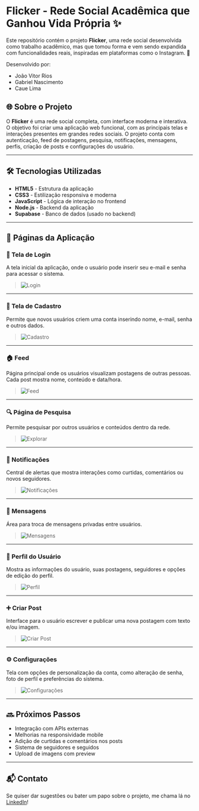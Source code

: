 # Flicker - Rede Social Acadêmica que Ganhou Vida Própria ✨

Este repositório contém o projeto **Flicker**, uma rede social desenvolvida como trabalho acadêmico, mas que tomou forma e vem sendo expandida com funcionalidades reais, inspiradas em plataformas como o Instagram. 🚀

Desenvolvido por:
- João Vitor Rios
- Gabriel Nascimento
- Caue Lima

## 🌐 Sobre o Projeto

O **Flicker** é uma rede social completa, com interface moderna e interativa. O objetivo foi criar uma aplicação web funcional, com as principais telas e interações presentes em grandes redes sociais. O projeto conta com autenticação, feed de postagens, pesquisa, notificações, mensagens, perfis, criação de posts e configurações do usuário.

---

## 🛠 Tecnologias Utilizadas

- **HTML5** - Estrutura da aplicação
- **CSS3** - Estilização responsiva e moderna
- **JavaScript** - Lógica de interação no frontend
- **Node.js** - Backend da aplicação
- **Supabase** - Banco de dados (usado no backend)

---

## 📸 Páginas da Aplicação

### 🔐 Tela de Login

A tela inicial da aplicação, onde o usuário pode inserir seu e-mail e senha para acessar o sistema.

> ![Login](https://i.ibb.co/4R49WnSF/Captura-de-tela-2025-04-11-104238.png)

---

### 📝 Tela de Cadastro

Permite que novos usuários criem uma conta inserindo nome, e-mail, senha e outros dados.

> ![Cadastro](https://i.ibb.co/gZ4Vn1g2/Captura-de-tela-2025-04-11-104245.png)

---

### 🏠 Feed

Página principal onde os usuários visualizam postagens de outras pessoas. Cada post mostra nome, conteúdo e data/hora.

> ![Feed](https://i.ibb.co/TM5G092h/Design-sem-nome-1.png)

---

### 🔍 Página de Pesquisa

Permite pesquisar por outros usuários e conteúdos dentro da rede.

> ![Explorar]([coloque-o-link-da-imagem-aqui](https://i.ibb.co/LhZpMwpL/Captura-de-tela-2025-04-11-103305.png))

---

### 🔔 Notificações

Central de alertas que mostra interações como curtidas, comentários ou novos seguidores.

> ![Notificações]([coloque-o-link-da-imagem-aqui](https://i.ibb.co/23fgJkpS/Captura-de-tela-2025-04-11-103322.png))

---

### 💬 Mensagens

Área para troca de mensagens privadas entre usuários.

> ![Mensagens]([coloque-o-link-da-imagem-aqui](https://i.ibb.co/67ngxvPN/Captura-de-tela-2025-04-11-103333.png))

---

### 👤 Perfil do Usuário

Mostra as informações do usuário, suas postagens, seguidores e opções de edição do perfil.

> ![Perfil]([coloque-o-link-da-imagem-aqui](https://i.ibb.co/MyMSH631/Captura-de-tela-2025-04-11-103352.png))

---

### ➕ Criar Post

Interface para o usuário escrever e publicar uma nova postagem com texto e/ou imagem.

> ![Criar Post](https://i.ibb.co/5gV4DMVm/Captura-de-tela-2025-04-11-103407.png)

---

### ⚙️ Configurações

Tela com opções de personalização da conta, como alteração de senha, foto de perfil e preferências do sistema.

> ![Configurações](https://i.ibb.co/pvVvV7WP/Captura-de-tela-2025-04-11-103416.png)

---

## 🔜 Próximos Passos

- Integração com APIs externas
- Melhorias na responsividade mobile
- Adição de curtidas e comentários nos posts
- Sistema de seguidores e seguidos
- Upload de imagens com preview

---

## 📬 Contato

Se quiser dar sugestões ou bater um papo sobre o projeto, me chama lá no [LinkedIn](https://www.linkedin.com/in/joaovitorrios/)!
